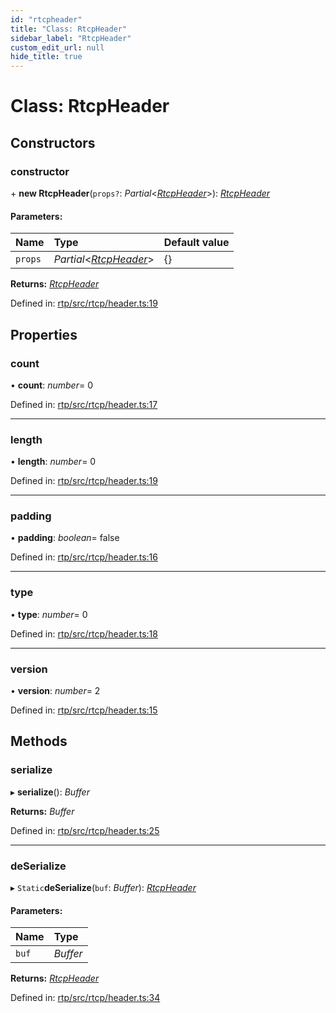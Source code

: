 ```yaml
---
id: "rtcpheader"
title: "Class: RtcpHeader"
sidebar_label: "RtcpHeader"
custom_edit_url: null
hide_title: true
---
```


# Class: RtcpHeader

## Constructors

### constructor

\+ **new RtcpHeader**(`props?`: *Partial*<[*RtcpHeader*](rtcpheader.md)\>): [*RtcpHeader*](rtcpheader.md)

#### Parameters:

Name | Type | Default value |
:------ | :------ | :------ |
`props` | *Partial*<[*RtcpHeader*](rtcpheader.md)\> | {} |

**Returns:** [*RtcpHeader*](rtcpheader.md)

Defined in: [rtp/src/rtcp/header.ts:19](https://github.com/shinyoshiaki/werift-webrtc/blob/915ed10/packages/rtp/src/rtcp/header.ts#L19)

## Properties

### count

• **count**: *number*= 0

Defined in: [rtp/src/rtcp/header.ts:17](https://github.com/shinyoshiaki/werift-webrtc/blob/915ed10/packages/rtp/src/rtcp/header.ts#L17)

___

### length

• **length**: *number*= 0

Defined in: [rtp/src/rtcp/header.ts:19](https://github.com/shinyoshiaki/werift-webrtc/blob/915ed10/packages/rtp/src/rtcp/header.ts#L19)

___

### padding

• **padding**: *boolean*= false

Defined in: [rtp/src/rtcp/header.ts:16](https://github.com/shinyoshiaki/werift-webrtc/blob/915ed10/packages/rtp/src/rtcp/header.ts#L16)

___

### type

• **type**: *number*= 0

Defined in: [rtp/src/rtcp/header.ts:18](https://github.com/shinyoshiaki/werift-webrtc/blob/915ed10/packages/rtp/src/rtcp/header.ts#L18)

___

### version

• **version**: *number*= 2

Defined in: [rtp/src/rtcp/header.ts:15](https://github.com/shinyoshiaki/werift-webrtc/blob/915ed10/packages/rtp/src/rtcp/header.ts#L15)

## Methods

### serialize

▸ **serialize**(): *Buffer*

**Returns:** *Buffer*

Defined in: [rtp/src/rtcp/header.ts:25](https://github.com/shinyoshiaki/werift-webrtc/blob/915ed10/packages/rtp/src/rtcp/header.ts#L25)

___

### deSerialize

▸ `Static`**deSerialize**(`buf`: *Buffer*): [*RtcpHeader*](rtcpheader.md)

#### Parameters:

Name | Type |
:------ | :------ |
`buf` | *Buffer* |

**Returns:** [*RtcpHeader*](rtcpheader.md)

Defined in: [rtp/src/rtcp/header.ts:34](https://github.com/shinyoshiaki/werift-webrtc/blob/915ed10/packages/rtp/src/rtcp/header.ts#L34)
